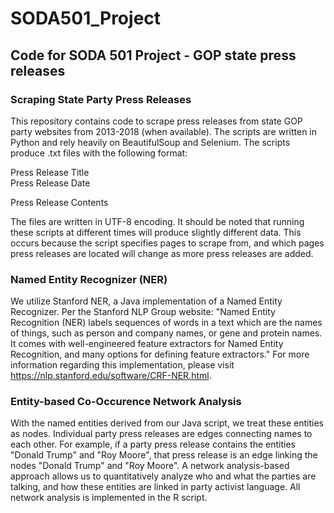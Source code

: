 # SODA501_Project
## Code for SODA 501 Project - GOP state press releases

### Scraping State Party Press Releases

This repository contains code to scrape press releases from state GOP party websites from 2013-2018 (when available). The scripts are written in Python and rely heavily on BeautifulSoup and Selenium. The scripts produce .txt files with the following format:
<br />

  Press Release Title <br />
  Press Release Date

  Press Release Contents
 <br />
 
 The files are written in UTF-8 encoding. It should be noted that running these scripts at different times will produce slightly different data. This occurs because the script specifies pages to scrape from, and which pages press releases are located will change as more press releases are added.
 
 
 ### Named Entity Recognizer (NER)
 
 We utilize Stanford NER, a Java implementation of a Named Entity Recognizer. Per the Stanford NLP Group website: "Named Entity Recognition (NER) labels sequences of words in a text which are the names of things, such as person and company names, or gene and protein names. It comes with well-engineered feature extractors for Named Entity Recognition, and many options for defining feature extractors." For more information regarding this implementation, please visit https://nlp.stanford.edu/software/CRF-NER.html.
 
 
 ### Entity-based Co-Occurence Network Analysis
 
 With the named entities derived from our Java script, we treat these entities as nodes. Individual party press releases are edges connecting names to each other. For example, if a party press release contains the entities "Donald Trump" and "Roy Moore", that press release is an edge linking the nodes "Donald Trump" and "Roy Moore". A network analysis-based approach allows us to quantitatively analyze who and what the parties are talking, and how these entities are linked in party activist language. All network analysis is implemented in the R script.
